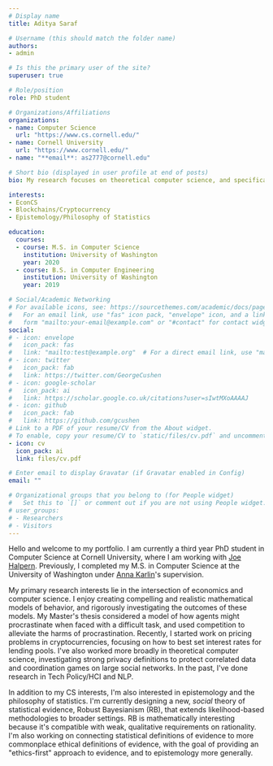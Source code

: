 ```yaml
---
# Display name
title: Aditya Saraf

# Username (this should match the folder name)
authors:
- admin

# Is this the primary user of the site?
superuser: true

# Role/position
role: PhD student

# Organizations/Affiliations
organizations:
- name: Computer Science
  url: "https://www.cs.cornell.edu/"
- name: Cornell University
  url: "https://www.cornell.edu/"
- name: "**email**: as2777@cornell.edu"

# Short bio (displayed in user profile at end of posts)
bio: My research focuses on theoretical computer science, and specifically the intersection between computer science and economics.

interests:
- EconCS
- Blockchains/Cryptocurrency
- Epistemology/Philosophy of Statistics

education:
  courses:
  - course: M.S. in Computer Science
    institution: University of Washington
    year: 2020
  - course: B.S. in Computer Engineering
    institution: University of Washington
    year: 2019

# Social/Academic Networking
# For available icons, see: https://sourcethemes.com/academic/docs/page-builder/#icons
#   For an email link, use "fas" icon pack, "envelope" icon, and a link in the
#   form "mailto:your-email@example.com" or "#contact" for contact widget.
social:
# - icon: envelope
#   icon_pack: fas
#   link: "mailto:test@example.org"  # For a direct email link, use "mailto:test@example.org".
# - icon: twitter
#   icon_pack: fab
#   link: https://twitter.com/GeorgeCushen
# - icon: google-scholar
#   icon_pack: ai
#   link: https://scholar.google.co.uk/citations?user=sIwtMXoAAAAJ
# - icon: github
#   icon_pack: fab
#   link: https://github.com/gcushen
# Link to a PDF of your resume/CV from the About widget.
# To enable, copy your resume/CV to `static/files/cv.pdf` and uncomment the lines below.
- icon: cv
  icon_pack: ai
  link: files/cv.pdf

# Enter email to display Gravatar (if Gravatar enabled in Config)
email: ""

# Organizational groups that you belong to (for People widget)
#   Set this to `[]` or comment out if you are not using People widget.
# user_groups:
# - Researchers
# - Visitors
---
```


Hello and welcome to my portfolio. I am currently a third year PhD student in Computer Science at Cornell University, where I am working with [Joe Halpern](https://www.cs.cornell.edu/home/halpern/). Previously, I completed my M.S. in Computer Science at the University of Washington under [Anna Karlin](https://homes.cs.washington.edu/~karlin/)'s supervision.

My primary research interests lie in the intersection of economics and computer science. I enjoy creating compelling and realistic mathematical models of behavior, and rigorously investigating the outcomes of these models. My Master's thesis considered a model of how agents might procrastinate when faced with a difficult task, and used competition to alleviate the harms of procrastination. Recently, I started work on pricing problems in cryptocurrencies, focusing on how to best set interest rates for lending pools. I've also worked more broadly in theoretical computer science, investigating strong privacy definitions to protect correlated data and coordination games on large social networks. In the past, I've done research in Tech Policy/HCI and NLP.
<!-- I've recently worked on mechanisms for Bayesian differential privacy, a stronger version of the well-studied differential privacy that better protects correlated data. I have also investigated a unique property testing setting for graph properties, where the input graph was *hidden* by an oracle. Some graph properties are efficiently certifiable in this setting; we provided a partial classification. In the past, I've done research in Tech Policy/HCI and Natural Language Processing. -->

In addition to my CS interests, I'm also interested in epistemology and the philosophy of statistics. I'm currently designing a new, *social* theory of statistical evidence, Robust Bayesianism (RB), that extends likelihood-based methodologies to broader settings. RB is mathematically interesting because it's compatible with weak, qualitative requirements on rationality. I'm also working on connecting statistical definitions of evidence to more commonplace ethical definitions of evidence, with the goal of providing an "ethics-first" approach to evidence, and to epistemology more generally.
